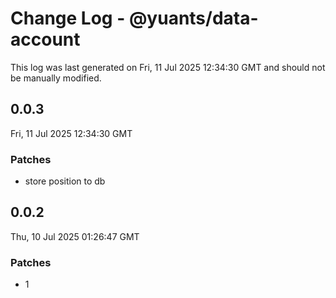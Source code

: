 # Change Log - @yuants/data-account

This log was last generated on Fri, 11 Jul 2025 12:34:30 GMT and should not be manually modified.

## 0.0.3
Fri, 11 Jul 2025 12:34:30 GMT

### Patches

- store position to db

## 0.0.2
Thu, 10 Jul 2025 01:26:47 GMT

### Patches

- 1

